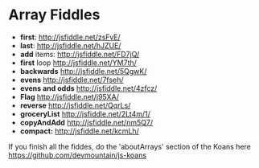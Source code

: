 Array Fiddles
==========================

* **first**: http://jsfiddle.net/zsFvE/
* **last**: http://jsfiddle.net/hJZUE/
* **add** items: http://jsfiddle.net/FD7jQ/
* **first** loop http://jsfiddle.net/YM7th/
* **backwards** http://jsfiddle.net/5QgwK/
* **evens** http://jsfiddle.net/7fseh/
* **evens and odds** http://jsfiddle.net/4zfcz/
* **Flag** http://jsfiddle.net/j95XA/
* **reverse** http://jsfiddle.net/QqrLs/
* **groceryList**  http://jsfiddle.net/2Lt4m/1/
* **copyAndAdd** http://jsfiddle.net/nm5Q7/
* **compact:** http://jsfiddle.net/kcmLh/

If you finish all the fiddes, do the 'aboutArrays' section of the Koans here https://github.com/devmountain/js-koans
